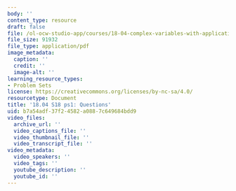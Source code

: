 ```yaml
---
body: ''
content_type: resource
draft: false
file: /ol-ocw-studio-app/courses/18-04-complex-variables-with-applications-spring-2018/mit18_04_s18_pset01.pdf
file_size: 91932
file_type: application/pdf
image_metadata:
  caption: ''
  credit: ''
  image-alt: ''
learning_resource_types:
- Problem Sets
license: https://creativecommons.org/licenses/by-nc-sa/4.0/
resourcetype: Document
title: '18.04 S18 ps1: Questions'
uid: b7a54adf-37f2-4582-a088-7c649684bdd9
video_files:
  archive_url: ''
  video_captions_file: ''
  video_thumbnail_file: ''
  video_transcript_file: ''
video_metadata:
  video_speakers: ''
  video_tags: ''
  youtube_description: ''
  youtube_id: ''
---
```

